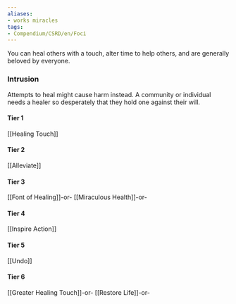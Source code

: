 ```yaml
---
aliases:
- works miracles
tags:
- Compendium/CSRD/en/Foci
---
```


You can heal others with a touch, alter time to help others, and are generally beloved by everyone.
 ### Intrusion
Attempts to heal might cause harm instead. A community or individual needs a healer so desperately that they hold one against their will.

#### Tier 1
[[Healing Touch]]
#### Tier 2
[[Alleviate]]
#### Tier 3
[[Font of Healing]]-or-
[[Miraculous Health]]-or-
#### Tier 4
[[Inspire Action]]
#### Tier 5
[[Undo]]
#### Tier 6
[[Greater Healing Touch]]-or-
[[Restore Life]]-or-
